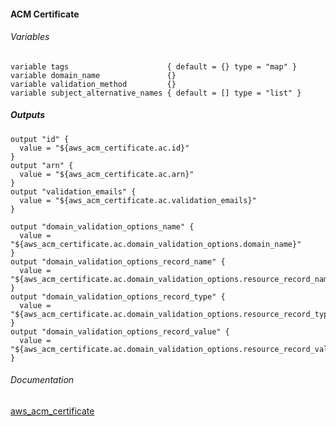 ####  ACM Certificate

###### Variables
```
variable tags                      { default = {} type = "map" }
variable domain_name               {}
variable validation_method         {}
variable subject_alternative_names { default = [] type = "list" }
```

##### Outputs
```
output "id" {
  value = "${aws_acm_certificate.ac.id}"
}
output "arn" {
  value = "${aws_acm_certificate.ac.arn}"
}
output "validation_emails" {
  value = "${aws_acm_certificate.ac.validation_emails}"
}

output "domain_validation_options_name" {
  value = "${aws_acm_certificate.ac.domain_validation_options.domain_name}"
}
output "domain_validation_options_record_name" {
  value = "${aws_acm_certificate.ac.domain_validation_options.resource_record_name}"
}
output "domain_validation_options_record_type" {
  value = "${aws_acm_certificate.ac.domain_validation_options.resource_record_type}"
}
output "domain_validation_options_record_value" {
  value = "${aws_acm_certificate.ac.domain_validation_options.resource_record_value}"
}
```

###### Documentation
[aws_acm_certificate](https://www.terraform.io/docs/providers/aws/r/acm_certificate.html)
